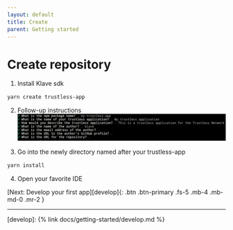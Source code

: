 ```yaml
---
layout: default
title: Create
parent: Getting started
---
```


# Create repository

1. Install Klave sdk

```bash
yarn create trustless-app
```

2. Follow-up instructions
![image-title-here](/assets/images/yarn-create.png)

3. Go into the newly directory named after your trustless-app

```bash
yarn install
```

4. Open your favorite IDE

[Next: Develop your first app][develop]{: .btn .btn-primary .fs-5 .mb-4 .mb-md-0 .mr-2 }

---
[develop]: {% link docs/getting-started/develop.md %}
